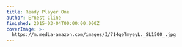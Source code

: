 ```yaml
---
title: Ready Player One
author: Ernest Cline
finished: 2015-03-04T00:00:00.000Z
coverImage: >-
  https://m.media-amazon.com/images/I/714qeTmyeyL._SL1500_.jpg
---
```

